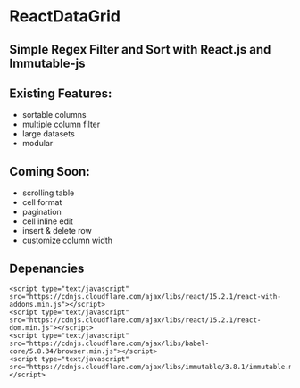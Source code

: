 # ReactDataGrid

## Simple Regex Filter and Sort with React.js and Immutable-js
## Existing Features:

- sortable columns
- multiple column filter
- large datasets
- modular

## Coming Soon:
- scrolling table
- cell format
- pagination
- cell inline edit
- insert & delete row
- customize column width

## Depenancies ##
```
<script type="text/javascript" src="https://cdnjs.cloudflare.com/ajax/libs/react/15.2.1/react-with-addons.min.js"></script>
<script type="text/javascript" src="https://cdnjs.cloudflare.com/ajax/libs/react/15.2.1/react-dom.min.js"></script>
<script type="text/javascript" src="https://cdnjs.cloudflare.com/ajax/libs/babel-core/5.8.34/browser.min.js"></script>
<script type="text/javascript" src="https://cdnjs.cloudflare.com/ajax/libs/immutable/3.8.1/immutable.min.js"></script>
```